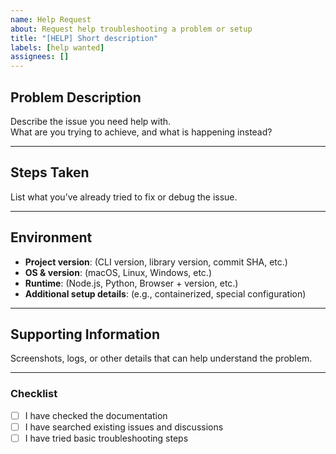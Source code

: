 ```yaml
---
name: Help Request
about: Request help troubleshooting a problem or setup
title: "[HELP] Short description"
labels: [help wanted]
assignees: []
---
```


## Problem Description

Describe the issue you need help with.  
What are you trying to achieve, and what is happening instead?

---

## Steps Taken

List what you’ve already tried to fix or debug the issue.

---

## Environment

- **Project version**: (CLI version, library version, commit SHA, etc.)
- **OS & version**: (macOS, Linux, Windows, etc.)
- **Runtime**: (Node.js, Python, Browser + version, etc.)
- **Additional setup details**: (e.g., containerized, special configuration)

---

## Supporting Information

Screenshots, logs, or other details that can help understand the problem.

---

### Checklist

- [ ] I have checked the documentation
- [ ] I have searched existing issues and discussions
- [ ] I have tried basic troubleshooting steps
